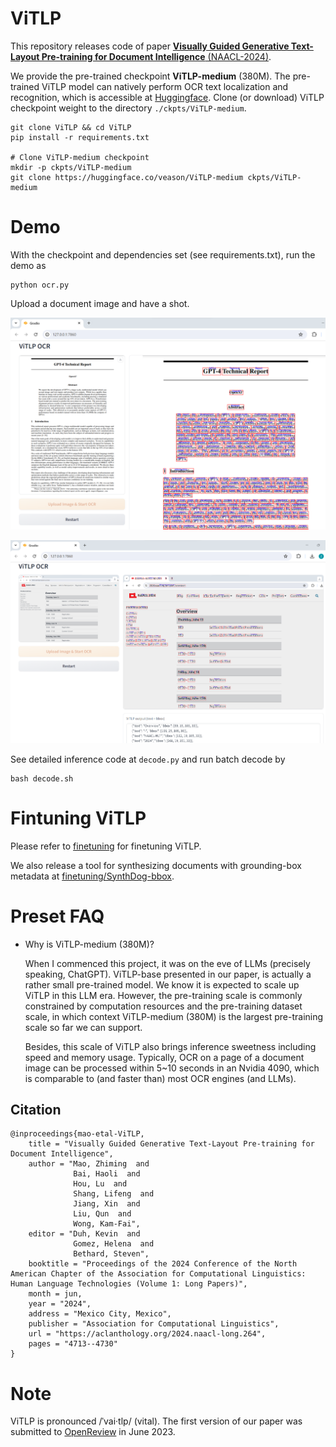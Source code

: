 # ViTLP
This repository releases code of paper [**Visually Guided Generative Text-Layout Pre-training for Document Intelligence** (NAACL-2024)](https://aclanthology.org/2024.naacl-long.264.pdf).


We provide the pre-trained checkpoint **ViTLP-medium** (380M). The pre-trained ViTLP model can natively perform OCR text localization and recognition, which is accessible at [Huggingface](https://huggingface.co/veason/ViTLP-medium/tree/main). Clone (or download) ViTLP checkpoint weight to the directory `./ckpts/ViTLP-medium`.

<pre><code>git clone ViTLP && cd ViTLP
pip install -r requirements.txt

# Clone ViTLP-medium checkpoint
mkdir -p ckpts/ViTLP-medium
git clone https://huggingface.co/veason/ViTLP-medium ckpts/ViTLP-medium</code></pre>


# Demo
With the checkpoint and dependencies set (see requirements.txt), run the demo as

<pre><code>python ocr.py</code></pre>

Upload a document image and have a shot.

![](misc/ocr-demo-1.png)

![](misc/ocr-demo-2.png)

See detailed inference code at `decode.py` and run batch decode by

<pre><code>bash decode.sh</code></pre>


# Fintuning ViTLP
Please refer to [finetuning](https://github.com/Veason-silverbullet/ViTLP/tree/main/finetuning) for finetuning ViTLP.

We also release a tool for synthesizing documents with grounding-box metadata at [finetuning/SynthDog-bbox](https://github.com/Veason-silverbullet/ViTLP/tree/main/finetuning/SynthDog-bbox).


# Preset FAQ
- Why is ViTLP-medium (380M)?

  When I commenced this project, it was on the eve of LLMs (precisely speaking, ChatGPT). ViTLP-base presented in our paper, is actually a rather small pre-trained model. We know it is expected to scale up ViTLP in this LLM era. However, the pre-training scale is commonly constrained by computation resources and the pre-training dataset scale, in which context ViTLP-medium (380M) is the largest pre-training scale so far we can support.

  Besides, this scale of ViTLP also brings inference sweetness including speed and memory usage. Typically, OCR on a page of a document image can be processed within 5~10 seconds in an Nvidia 4090, which is comparable to (and faster than) most OCR engines (and LLMs).


## Citation
```
@inproceedings{mao-etal-ViTLP,
    title = "Visually Guided Generative Text-Layout Pre-training for Document Intelligence",
    author = "Mao, Zhiming  and
              Bai, Haoli  and
              Hou, Lu  and
              Shang, Lifeng  and
              Jiang, Xin  and
              Liu, Qun  and
              Wong, Kam-Fai",
    editor = "Duh, Kevin  and
              Gomez, Helena  and
              Bethard, Steven",
    booktitle = "Proceedings of the 2024 Conference of the North American Chapter of the Association for Computational Linguistics: Human Language Technologies (Volume 1: Long Papers)",
    month = jun,
    year = "2024",
    address = "Mexico City, Mexico",
    publisher = "Association for Computational Linguistics",
    url = "https://aclanthology.org/2024.naacl-long.264",
    pages = "4713--4730"
}
```


# Note
ViTLP is pronounced /ˈvai·tlp/ (vital). The first version of our paper was submitted to [OpenReview](https://openreview.net/forum?id=ARtBIBAmNR) in June 2023.
